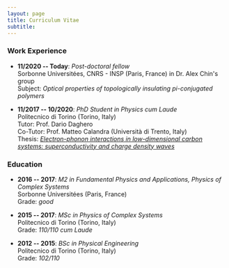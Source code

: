```yaml
---
layout: page
title: Curriculum Vitae
subtitle: 
---
```


### Work Experience

* **11/2020 -- Today**: _Post-doctoral fellow_  
Sorbonne Universitées, CNRS - INSP (Paris, France) in Dr. Alex Chin's group  
Subject: _Optical properties of topologically insulating pi-conjugated polymers_

* **11/2017 -- 10/2020**: _PhD Student in Physics cum Laude_  
Politecnico di Torino (Torino, Italy)  
Tutor: Prof. Dario Daghero  
Co-Tutor: Prof. Matteo Calandra (Università di Trento, Italy)  
Thesis: [_Electron-phonon interactions in low-dimensional carbon systems: superconductivity and charge density waves_](https://iris.polito.it/handle/11583/2872341?mode=full.15420)

### Education

* **2016 -- 2017**: _M2 in Fundamental Physics and Applications, Physics of Complex Systems_  
Sorbonne Universitées (Paris, France)  
Grade: _good_

* **2015 -- 2017**: _MSc in Physics of Complex Systems_  
Politecnico di Torino (Torino, Italy)  
Grade: _110/110 cum Laude_

* **2012 -- 2015**: _BSc in Physical Engineering_  
Politecnico di Torino (Torino, Italy)  
Grade: _102/110_  

